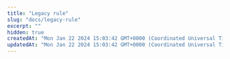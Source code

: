 ```yaml
---
title: "Legacy rule"
slug: "docs/legacy-rule"
excerpt: ""
hidden: true
createdAt: "Mon Jan 22 2024 15:03:42 GMT+0000 (Coordinated Universal Time)"
updatedAt: "Mon Jan 22 2024 15:03:42 GMT+0000 (Coordinated Universal Time)"
---
```

